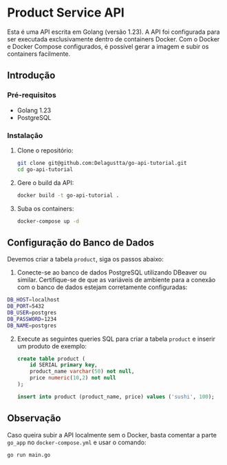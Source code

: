 # Product Service API

Esta é uma API escrita em Golang (versão 1.23). A API foi configurada para ser executada exclusivamente dentro de containers Docker. Com o Docker e Docker Compose configurados, é possível gerar a imagem e subir os containers facilmente.


## Introdução

### Pré-requisitos

- Golang 1.23
- PostgreSQL

### Instalação

1. Clone o repositório:
    ```bash
    git clone git@github.com:Delagustta/go-api-tutorial.git
    cd go-api-tutorial
    ```

2. Gere o build da API:
    ```bash
    docker build -t go-api-tutorial .
    ```

3. Suba os containers:
    ```bash
    docker-compose up -d
    ```

## Configuração do Banco de Dados

Devemos criar a tabela `product`, siga os passos abaixo:

1. Conecte-se ao banco de dados PostgreSQL utilizando DBeaver ou similar.
Certifique-se de que as variáveis de ambiente para a conexão com o banco de dados estejam corretamente configuradas:
```bash
DB_HOST=localhost
DB_PORT=5432
DB_USER=postgres
DB_PASSWORD=1234
DB_NAME=postgres
```
2. Execute as seguintes queries SQL para criar a tabela `product` e inserir um produto de exemplo:

    ```sql
    create table product (
        id SERIAL primary key,
        product_name varchar(50) not null,
        price numeric(10,2) not null
    );

    insert into product (product_name, price) values ('sushi', 100);
    ```

## Observação

Caso queira subir a API localmente sem o Docker, basta comentar a parte `go_app` no `docker-compose.yml` e usar o comando:

```bash
go run main.go
